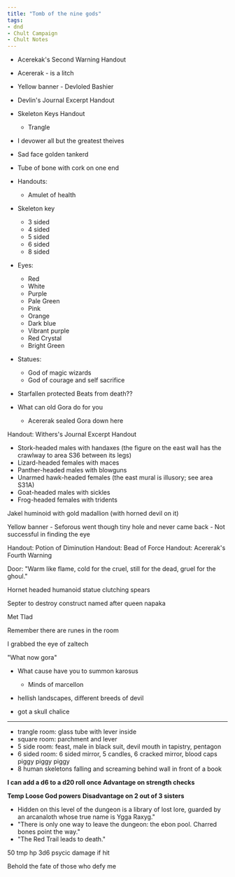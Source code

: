 ```yaml
---
title: "Tomb of the nine gods"
tags: 
- dnd
- Chult Campaign
- Chult Notes
---
```


- Acerekak's Second Warning Handout
- Acererak - is a litch
- Yellow banner - Devloled Bashier
- Devlin's Journal Excerpt Handout

- Skeleton Keys Handout
  - Trangle

- I devower all but the greatest theives

- Sad face golden tankerd
- Tube of bone with cork on one end

- Handouts:
  - Amulet of health

- Skeleton key
  - 3 sided
  - 4 sided
  - 5 sided
  - 6 sided
  - 8 sided

- Eyes:
  - Red
  - White
  - Purple
  - Pale Green
  - Pink
  - Orange
  - Dark blue
  - Vibrant purple
  - Red Crystal  
  - Bright Green

- Statues:
  - God of magic wizards
  - God of courage and self sacrifice

- Starfallen protected Beats from death??
- What can old Gora do for you
  - Acererak sealed Gora down here

Handout: Withers's Journal Excerpt Handout

- Stork-headed males with handaxes (the figure on the east wall has the crawlway to area S36 between its legs)
- Lizard-headed females with maces
- Panther-headed males with blowguns
- Unarmed hawk-headed females (the east mural is illusory; see area S31A)
- Goat-headed males with sickles
- Frog-headed females with tridents

Jakel huminoid with gold madallion (with horned devil on it)

Yellow banner
    - Seforous went though tiny hole and never came back
    - Not successful in finding the eye

Handout: Potion of Diminution
Handout: Bead of Force
Handout: Acererak's Fourth Warning

Door: "Warm like flame, cold for the cruel, still for the dead, gruel for the ghoul."

Hornet headed humanoid statue clutching spears

Septer to destroy construct named after queen napaka

Met Tlad

Remember there are runes in the room

I grabbed the eye of zaltech

"What now gora"

- What cause have you to summon karosus
  - Minds of marcellon

- hellish landscapes, different breeds of devil
- got a skull chalice

---

- trangle room: glass tube with lever inside
- square room: parchment and lever
- 5 side room: feast, male in black suit, devil mouth in tapistry, pentagon
- 6 sided room: 6 sided mirror, 5 candles, 6 cracked mirror, blood caps piggy piggy piggy
- 8 human skeletons falling and screaming behind wall in front of a book

**I can add a d6 to a d20 roll once**
**Advantage on strength checks**

**Temp Loose God powers**
**Disadvantage on 2 out of 3 sisters**

- Hidden on this level of the dungeon is a library of lost lore, guarded by an arcanaloth whose true name is Ygga Raxyg."
- "There is only one way to leave the dungeon: the ebon pool. Charred bones point the way."
- "The Red Trail leads to death."

50 tmp hp
3d6 psycic damage if hit

Behold the fate of those who defy me

